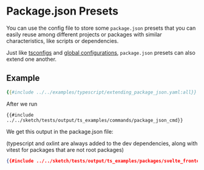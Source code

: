# Package.json Presets

You can use the config file to store some `package.json` presets that you can easily reuse among different projects or packages with similar characteristics, like scripts or dependencies.

Just like [tsconfigs](./tsconfig_presets.md) and [global configurations](./configuration.md), `package.json` presets can also extend one another.

## Example

```yaml
{{#include ../../examples/typescript/extending_package_json.yaml:all}}
```

After we run

`{{#include ../../sketch/tests/output/ts_examples/commands/package_json_cmd}}`

We get this output in the package.json file: 

(typescript and oxlint are always added to the dev dependencies, along with vitest for packages that are not root packages)

```json
{{#include ../../sketch/tests/output/ts_examples/packages/svelte_frontend/package.json}}
```

